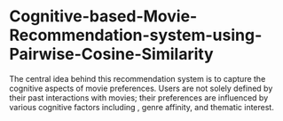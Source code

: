 # Cognitive-based-Movie-Recommendation-system-using-Pairwise-Cosine-Similarity
The central idea behind this recommendation system is to capture the cognitive aspects of movie preferences. Users are not solely defined by their past interactions with movies; their preferences are influenced by various cognitive factors including , genre affinity, and thematic interest.
